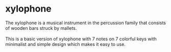 # xylophone

The xylophone is a musical instrument in the percussion family that consists of wooden bars struck by mallets. <br><br>
This is a basic version of xylophone with 7 notes on 7 colorful keys with minimalist and simple design which makes it easy to use.
